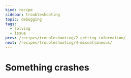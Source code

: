 ```yaml
---
kind: recipe
sidebar: troubleshooting
topic: debugging
tags:
  - solving
  - issue
prev: /recipes/troubleshooting/2-getting-information/
next: /recipes/troubleshooting/4-miscellaneous/
---
```


# Something crashes

